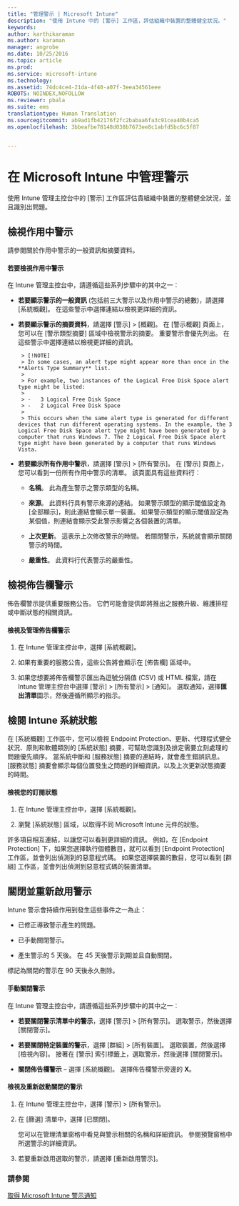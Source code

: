 ```yaml
---
title: "管理警示 | Microsoft Intune"
description: "使用 Intune 中的 [警示] 工作區，評估組織中裝置的整體健全狀況。"
keywords: 
author: karthikaraman
ms.author: karaman
manager: angrobe
ms.date: 10/25/2016
ms.topic: article
ms.prod: 
ms.service: microsoft-intune
ms.technology: 
ms.assetid: 74dc4ce4-21da-4f40-a07f-3eea34561eee
ROBOTS: NOINDEX,NOFOLLOW
ms.reviewer: pbala
ms.suite: ems
translationtype: Human Translation
ms.sourcegitcommit: ab9ad1fb42176f2fc2babaa6fa3c91cea40b4ca5
ms.openlocfilehash: 3bbeafbe78148d038b7673ee8c1abfd5bc6c5f87


---
```


# <a name="manage-alerts-in-microsoft-intune"></a>在 Microsoft Intune 中管理警示
使用 Intune 管理主控台中的 [警示] 工作區評估貴組織中裝置的整體健全狀況，並且識別出問題。

## <a name="view-active-alerts"></a>檢視作用中警示

請參閱關於作用中警示的一般資訊和摘要資料。

#### <a name="to-view-active-alerts"></a>若要檢視作用中警示

在 Intune 管理主控台中，請遵循這些系列步驟中的其中之一︰

-  **若要顯示警示的一般資訊** (包括前三大警示以及作用中警示的總數)，請選擇 [系統概觀]。 在這些警示中選擇連結以檢視更詳細的資訊。

-  **若要顯示警示的摘要資料**，請選擇 [警示] > [概觀]。 在 [警示概觀] 頁面上，您可以在 [警示類型摘要] 區域中檢視警示的摘要。 重要警示會優先列出。 在這些警示中選擇連結以檢視更詳細的資訊。

        > [!NOTE]
        > In some cases, an alert type might appear more than once in the **Alerts Type Summary** list.
        >
        > For example, two instances of the Logical Free Disk Space alert type might be listed:
        >
        > -   3 Logical Free Disk Space
        > -   2 Logical Free Disk Space
        >
        > This occurs when the same alert type is generated for different devices that run different operating systems. In the example, the 3 Logical Free Disk Space alert type might have been generated by a computer that runs Windows 7. The 2 Logical Free Disk Space alert type might have been generated by a computer that runs Windows Vista.

-   **若要顯示所有作用中警示**，請選擇 [警示] > [所有警示]。 在 [警示] 頁面上，您可以看到一份所有作用中警示的清單。 該頁面具有這些資料行︰

    -   **名稱**。 此為產生警示之警示類型的名稱。

    -   **來源**。 此資料行具有警示來源的連結。 如果警示類型的顯示閾值設定為 [全部顯示]，則此連結會顯示單一裝置。 如果警示類型的顯示閾值設定為某個值，則連結會顯示受此警示影響之各個裝置的清單。

    -   **上次更新**。 這表示上次修改警示的時間。 若關閉警示，系統就會顯示關閉警示的時間。

    -   **嚴重性**。 此資料行代表警示的嚴重性。

## <a name="view-notice-board-alerts"></a>檢視佈告欄警示
佈告欄警示提供重要服務公告。 它們可能會提供即將推出之服務升級、維護排程或中斷狀態的相關資訊。

#### <a name="to-view-and-manage-notice-board-alerts"></a>檢視及管理佈告欄警示

1.  在 Intune 管理主控台中，選擇 [系統概觀]。

2.  如果有重要的服務公告，這些公告將會顯示在 [佈告欄] 區域中。

3.  如果您想要將佈告欄警示匯出為逗號分隔值 (CSV) 或 HTML 檔案，請在 Intune 管理主控台中選擇 [警示] > [所有警示] >    [通知]。 選取通知，選擇**匯出清單**圖示，然後遵循所顯示的指示。

## <a name="review-intune-system-status"></a>檢閱 Intune 系統狀態
在 [系統概觀] 工作區中，您可以檢視 Endpoint Protection、更新、代理程式健全狀況、原則和軟體類別的 [系統狀態] 摘要，可幫助您識別及排定需要立刻處理的問題優先順序。 當系統中斷和 [服務狀態] 摘要的連結時，就會產生錯誤訊息。 [服務狀態] 摘要會顯示每個位置發生之問題的詳細資訊，以及上次更新狀態摘要的時間。

#### <a name="to-view-the-status-of-your-subscription"></a>檢視您的訂閱狀態

1.  在 Intune 管理主控台中，選擇 [系統概觀]。

2.  瀏覽 [系統狀態] 區域，以取得不同 Microsoft Intune 元件的狀態。

  許多項目相互連結，以讓您可以看到更詳細的資訊。 例如，在 [Endpoint Protection] 下，如果您選擇執行個體數目，就可以看到 [Endpoint Protection] 工作區，並會列出偵測到的惡意程式碼。 如果您選擇裝置的數目，您可以看到 [群組] 工作區，並會列出偵測到惡意程式碼的裝置清單。

## <a name="close-and-reactivate-alerts"></a>關閉並重新啟用警示
Intune 警示會持續作用到發生這些事件之一為止：

-   已修正導致警示產生的問題。

-   已手動關閉警示。

-   產生警示的 5 天後。 在 45 天後警示到期並且自動關閉。

標記為關閉的警示在 90 天後永久刪除。

#### <a name="to-manually-close-an-alert"></a>手動關閉警示

在 Intune 管理主控台中，請遵循這些系列步驟中的其中之一︰

- **若要關閉警示清單中的警示**，選擇 [警示] > [所有警示]。 選取警示，然後選擇 [關閉警示]。

- **若要關閉特定裝置的警示**，選擇 [群組] > [所有裝置]。 選取裝置，然後選擇 [檢視內容]。 接著在 [警示] 索引標籤上，選取警示，然後選擇 [關閉警示]。

- **關閉佈告欄警示** – 選擇 [系統概觀]。 選擇佈告欄警示旁邊的 **X**。

#### <a name="to-view-and-reactivate-closed-alerts"></a>檢視及重新啟動關閉的警示

1.  在 Intune 管理主控台中，選擇 [警示] > [所有警示]。

2.  在 [篩選] 清單中，選擇 [已關閉]。

    您可以在管理清單窗格中看見與警示相關的名稱和詳細資訊。 參閱預覽窗格中所選警示的詳細資訊。

3.  若要重新啟用選取的警示，請選擇 [重新啟用警示]。

### <a name="see-also"></a>請參閱
[取得 Microsoft Intune 警示通知](../deploy-use/get-notified-by-alerts.md)



<!--HONumber=Nov16_HO1-->


